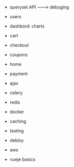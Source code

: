 

- queryset API ---> debuging
- users
- dashbord: charts
- cart
- checkout
- coupons
- home

- payment
- ajax
- celery
- redis
- docker
- caching
- testing
- debloy
- aws
- vueje basics